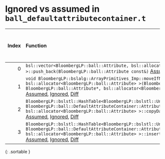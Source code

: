 # Ignored vs assumed in `ball_defaultattributecontainer.t`

<script src="../sorttable.js"></script>
|   Index | Function                                                                                                                                                                                                                                                                                                                                                                                                        |   Difference in number of lines |   Function size difference in bytes |   Number of lines in assumed build | Number of bytes in assumed build   |   Number of lines in ignored build | Number of bytes in ignored build   |
|--------:|:----------------------------------------------------------------------------------------------------------------------------------------------------------------------------------------------------------------------------------------------------------------------------------------------------------------------------------------------------------------------------------------------------------------|--------------------------------:|------------------------------------:|-----------------------------------:|:-----------------------------------|-----------------------------------:|:-----------------------------------|
|       0 | `bsl::vector<BloombergLP::ball::Attribute, bsl::allocator<BloombergLP::ball::Attribute> >::push_back(BloombergLP::ball::Attribute const&)` [Assumed](0.assume.s.txt), [Ignored](0.none.s.txt), [Diff](0.diff.html)                                                                                                                                                                                              |                              30 |                                 112 |                                896 | 4,283,104                          |                                784 | 4,283,104                          |
|       1 | `void BloombergLP::bslalg::ArrayPrimitives_Imp::moveIfNoexcept<BloombergLP::ball::Attribute, bsl::allocator<BloombergLP::ball::Attribute> >(BloombergLP::ball::Attribute*, BloombergLP::ball::Attribute*, BloombergLP::ball::Attribute*, bsl::allocator<BloombergLP::ball::Attribute>, BloombergLP::bslmf::MetaInt<0>*)` [Assumed](1.assume.s.txt), [Ignored](1.none.s.txt), [Diff](1.diff.html)                |                              22 |                                 112 |                                352 | 4,290,112                          |                                240 | 4,290,384                          |
|       2 | `BloombergLP::bslstl::HashTable<BloombergLP::bslstl::UnorderedSetKeyConfiguration<BloombergLP::ball::Attribute>, BloombergLP::ball::DefaultAttributeContainer::AttributeHash, bsl::equal_to<BloombergLP::ball::Attribute>, bsl::allocator<BloombergLP::ball::Attribute> >::copyDataStructure(BloombergLP::bslalg::BidirectionalLink*)` [Assumed](2.assume.s.txt), [Ignored](2.none.s.txt), [Diff](2.diff.html)  |                             -93 |                                -400 |                                480 | 4,286,784                          |                                880 | 4,286,640                          |
|       3 | `BloombergLP::bslstl::HashTable<BloombergLP::bslstl::UnorderedSetKeyConfiguration<BloombergLP::ball::Attribute>, BloombergLP::ball::DefaultAttributeContainer::AttributeHash, bsl::equal_to<BloombergLP::ball::Attribute>, bsl::allocator<BloombergLP::ball::Attribute> >::insertIfMissing(bool*, BloombergLP::ball::Attribute const&)` [Assumed](3.assume.s.txt), [Ignored](3.none.s.txt), [Diff](3.diff.html) |                             -95 |                                -432 |                                304 | 4,284,704                          |                                736 | 4,284,592                          |
{: .sortable }

